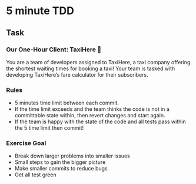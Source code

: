 # 5 minute TDD
## Task 
### Our One-Hour Client: TaxiHere 🚕
You are a team of developers assigned to TaxiHere, a taxi company offering the shortest waiting times for booking a taxi!
Your team is tasked with developing TaxiHere’s fare calculator for their subscribers.

### Rules

- 5 minutes time limit between each commit.
- If the time limit exceeds and the team thinks the code is not in a committable state within, then revert changes and start again.
- If the team is happy with the state of the code and all tests pass within the 5 time limit then commit!

### Exercise Goal
- Break down larger problems into smaller issues
- Small steps to gain the bigger picture
- Make smaller commits to reduce bugs 
- Get all test green